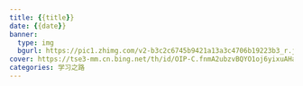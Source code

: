 ```yaml
---
title: {{title}}
date: {{date}}
banner:
  type: img
  bgurl: https://pic1.zhimg.com/v2-b3c2c6745b9421a13a3c4706b19223b3_r.jpg
cover: https://tse3-mm.cn.bing.net/th/id/OIP-C.fnmA2ubzvBQYO1oj6yixuAHaE-?pid=ImgDet&rs=1
categories: 学习之路
---
```

